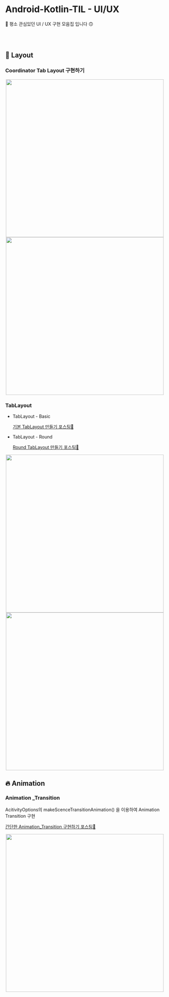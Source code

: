 # Android-Kotlin-TIL - UI/UX
🙂 평소 관심있던 UI / UX 구현 모음집 입니다 🙃

<br>

<br>

## 👀 Layout

### Coordinator Tab Layout 구현하기

<p align="center">
  <img src="https://user-images.githubusercontent.com/45454585/104130776-ff291300-53b5-11eb-9f8b-50005a8de873.gif" height="500px" />
    <img src="https://user-images.githubusercontent.com/45454585/104130778-00f2d680-53b6-11eb-91fa-97a208c46288.gif" height="500px" />
</p>

### TabLayout

- TabLayout - Basic 

   [기본 TabLayout 만들기 포스팅📌](https://yunaaaas.tistory.com/12)

- TabLayout - Round 

  [Round TabLayout 만들기 포스팅📌](https://yunaaaas.tistory.com/13)

<p align="center">
  <img src="https://user-images.githubusercontent.com/45454585/104130742-c12bef00-53b5-11eb-99db-254d9fa28f40.gif" height="500px" />
    <img src="https://user-images.githubusercontent.com/45454585/104130739-bffac200-53b5-11eb-8abc-14e9d09236e8.gif" height="500px" />
</p>



## 🔥 Animation

### Animation _Transition

AcitivityOptions의 makeScenceTransitionAnimation() 을 이용하여 Animation Transition 구현

[간단한 Animation_Transition 구현하기 포스팅📌](https://yunaaaas.tistory.com/20)

<p align="center">
    <img src="https://img1.daumcdn.net/thumb/R1280x0/?scode=mtistory2&fname=https%3A%2F%2Fblog.kakaocdn.net%2Fdn%2Fc7zV6G%2FbtqR9mjtENd%2FhkuoIOXek3umKjXqvkBzS0%2Fimg.gif" height="500px" />
</p>

